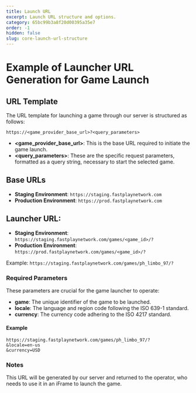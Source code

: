 ```yaml
---
title: Launch URL
excerpt: Launch URL structure and options.
category: 65bc99b3a8f20d00395a35e7
order: -1
hidden: false
slug: core-launch-url-structure
---
```


# Example of Launcher URL Generation for Game Launch

## URL Template

The URL template for launching a game through our server is structured as follows:

```
https://<game_provider_base_url>?<query_parameters>
```

- **\<game_provider_base_url>**: This is the base URL required to initiate the game launch.
- **\<query_parameters>**: These are the specific request parameters, formatted as a query string, necessary to start the selected game.

## Base URLs

- **Staging Environment**: `https://staging.fastplaynetwork.com`
- **Production Environment**: `https://prod.fastplaynetwork.com`

## Launcher URL:
- **Staging Environment**: `https://staging.fastplaynetwork.com/games/<game_id>/?`
- **Production Environment**: `https://prod.fastplaynetwork.com/games/<game_id>/?`

Example: `https://staging.fastplaynetwork.com/games/ph_limbo_97/?`

### Required Parameters

These parameters are crucial for the game launcher to operate:

- **game**: The unique identifier of the game to be launched.
- **locale**: The language and region code following the ISO 639-1 standard.
- **currency**: The currency code adhering to the ISO 4217 standard.

#### Example

```
https://staging.fastplaynetwork.com/games/ph_limbo_97/?
&locale=en-us
&currency=USD
```

### Notes

This URL will be generated by our server and returned to the operator, who needs to use it in an iFrame to launch the game.
